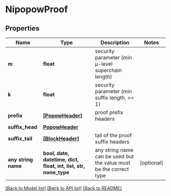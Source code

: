 # NipopowProof


## Properties
Name | Type | Description | Notes
------------ | ------------- | ------------- | -------------
**m** | **float** | security parameter (min μ-level superchain length) | 
**k** | **float** | security parameter (min suffix length, &gt;&#x3D; 1) | 
**prefix** | [**[PopowHeader]**](PopowHeader.md) | proof prefix headers | 
**suffix_head** | [**PopowHeader**](PopowHeader.md) |  | 
**suffix_tail** | [**[BlockHeader]**](BlockHeader.md) | tail of the proof suffix headers | 
**any string name** | **bool, date, datetime, dict, float, int, list, str, none_type** | any string name can be used but the value must be the correct type | [optional]

[[Back to Model list]](../README.md#documentation-for-models) [[Back to API list]](../README.md#documentation-for-api-endpoints) [[Back to README]](../README.md)


